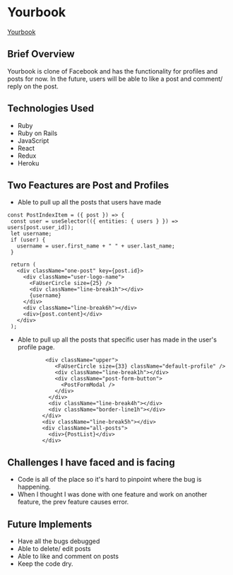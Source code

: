 # Yourbook

[Yourbook](https://github.com/KmLee7/YourBook.git)

## Brief Overview

Yourbook is clone of Facebook and has the functionality for profiles and posts for now. In the future, users will be able to like a post and comment/ reply on the post.

## Technologies Used

- Ruby
- Ruby on Rails
- JavaScript
- React
- Redux
- Heroku

## Two Feactures are Post and Profiles

- Able to pull up all the posts that users have made

```Js
const PostIndexItem = ({ post }) => {
 const user = useSelector(({ entities: { users } }) => users[post.user_id]);
 let username;
 if (user) {
   username = user.first_name + " " + user.last_name;
 }

 return (
   <div className="one-post" key={post.id}>
     <div className="user-logo-name">
       <FaUserCircle size={25} />
       <div className="line-break1h"></div>
       {username}
     </div>
     <div className="line-break6h"></div>
     <div>{post.content}</div>
   </div>
 );
```

- Able to pull up all the posts that specific user has made in the user's profile page.

```Js
            <div className="upper">
               <FaUserCircle size={33} className="default-profile" />
               <div className="line-break1h"></div>
               <div className="post-form-button">
                 <PostFormModal />
               </div>
             </div>
             <div className="line-break4h"></div>
             <div className="border-line1h"></div>
           </div>
           <div className="line-break5h"></div>
           <div className="all-posts">
             <div>{PostList}</div>
           </div>
```

## Challenges I have faced and is facing

- Code is all of the place so it's hard to pinpoint where the bug is happening.
- When I thought I was done with one feature and work on another feature, the prev feature causes error.

## Future Implements

- Have all the bugs debugged
- Able to delete/ edit posts
- Able to like and comment on posts
- Keep the code dry.
